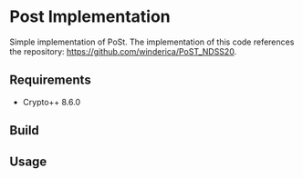 # Post Implementation
Simple implementation of PoSt. The implementation of this code references the repository: https://github.com/winderica/PoST_NDSS20.

## Requirements
* Crypto++ 8.6.0

## Build

## Usage
